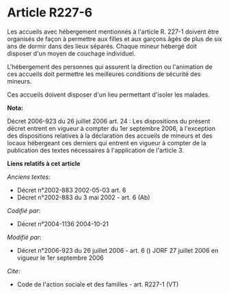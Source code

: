 # Article R227-6

Les accueils avec hébergement mentionnés à l'article R. 227-1 doivent être organisés de façon à permettre aux filles et aux
garçons âgés de plus de six ans de dormir dans des lieux séparés. Chaque mineur hébergé doit disposer d'un moyen de couchage
individuel. 

L'hébergement des personnes qui assurent la direction ou l'animation de ces accueils doit permettre les meilleures conditions
de sécurité des mineurs. 

Ces accueils doivent disposer d'un lieu permettant d'isoler les malades.

**Nota:**

Décret 2006-923 du 26 juillet 2006 art. 24 : Les dispositions du présent décret entrent en vigueur à compter du 1er septembre
2006, à l'exception des dispositions relatives à la déclaration des accueils de mineurs et des locaux hébergeant ces derniers
qui entrent en vigueur à compter de la publication des textes nécessaires à l'application de l'article 3.

**Liens relatifs à cet article**

_Anciens textes_:

  - Décret n°2002-883 2002-05-03 art. 6
  - Décret n°2002-883 du 3 mai 2002 - art. 6 (Ab)

_Codifié par_:

  - Décret n°2004-1136 2004-10-21

_Modifié par_:

  - Décret n°2006-923 du 26 juillet 2006 - art. 6 () JORF 27 juillet 2006 en vigueur le 1er septembre 2006

_Cite_:

  - Code de l'action sociale et des familles - art. R227-1 (VT)
